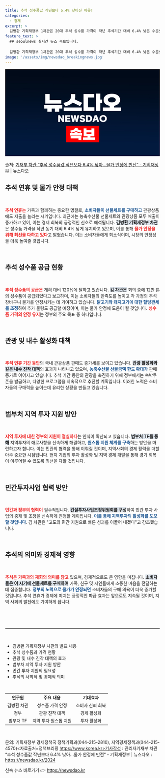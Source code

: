 ```yaml
---
title: 추석 성수품값 작년보다 6.4% 낮아진 이유!
categories:
  - 경제
excerpt: >
  김병환 기획재정부 1차관은 20대 추석 성수품 가격이 작년 추석기간 대비 6.4% 낮은 수준으로 유지되고 있…
feature_text: >
  ## seoulnews 실시간 뉴스 속보입니다.

  김병환 기획재정부 1차관은 20대 추석 성수품 가격이 작년 추석기간 대비 6.4% 낮은 수준으로 유지되고 있…
image: '/assets/img/newsdao_breakingnews.jpg'
---
```


![뉴스다오 속보](/assets/img/newsdao_breakingnews.jpg)

<p>출처: <a href="https://newsdao.kr/2024" rel="dofollow">기재부 차관 “추석 성수품값 작년보다 6.4% 낮아…물가 안정에 만전” - 기획재정부</a> | 뉴스다오</p>

<h2 data-ke-size="size26">추석 연휴 및 물가 안정 대책</h2>

<p data-ke-size="size16">&nbsp;</p>

<b><span style="color: #ee2323;">추석 연휴는</span></b> 가족과 함께하는 중요한 명절로, <b><span style="color: #1a5490;">소비자들이 선물세트를 구매하고</span></b> 관광상품에도 지출을 늘리는 시기입니다. 최근에는 농축수산물 선물세트와 관광상품 모두 매출이 증가하고 있어, 이는 경제 회복의 긍정적인 신호로 해석됩니다. <b><span style="background-color: #21538527;">김병환 기획재정부 차관</span></b>은 성수품 가격을 작년 동기 대비 6.4% 낮게 유지하고 있으며, 이를 통해 <b><span style="color: #ee2323;">물가 안정을 위해 최선을 다하고 있다</span></b>고 밝혔습니다. 이는 소비자들에게 희소식이며, 시장의 안정성을 더욱 높여줄 것입니다.

<p data-ke-size="size16">&nbsp;</p>

<h2 data-ke-size="size26">추석 성수품 공급 현황</h2>
  
<p data-ke-size="size16">&nbsp;</p>

<b><span style="color: #ee2323;">추석 성수품의 공급은</span></b> 계획 대비 120%에 달하고 있습니다. <b><span style="background-color: #21538527;">김 차관은</span></b> 회의 중에 12만 톤의 성수품이 공급되었다고 보고하며, 이는 소비자들의 만족도를 높이고 각 가정의 추석 장바구니 물가를 안정시키는 데 기여하고 있습니다. <b><span style="color: #1a5490;">닭고기와 돼지고기에 대한 할당관세를 조정</span></b>하여 추가 물량도 공급할 예정이며, 이는 물가 안정에 도움이 될 것입니다. <b><span style="color: #ee2323;">성수품 가격의 안정 유지</span></b>는 정부의 주요 목표 중 하나입니다.

<p data-ke-size="size16">&nbsp;</p>

<h2 data-ke-size="size26">관광 및 내수 활성화 대책</h2>

<p data-ke-size="size16">&nbsp;</p>

<b><span style="color: #ee2323;">추석 연휴 기간 동안</span></b>의 국내 관광상품 판매도 증가세를 보이고 있습니다. <b><span style="background-color: #21538527;">관광 활성화와 같은 내수 진작 대책</span></b>의 효과가 나타나고 있으며, <b><span style="color: #1a5490;">농축수산물 선물금액 한도 확대가</span></b> 판매 증가로 이어지고 있습니다. 추석 기간 동안의 관광을 촉진하기 위해 정부에서는 숙박쿠폰을 발급하고, 다양한 프로그램을 지속적으로 추진할 계획입니다. 이러한 노력은 소비자들의 구매력을 높이는데 유리한 상황을 만들고 있습니다.

<p data-ke-size="size16">&nbsp;</p>

<h2 data-ke-size="size26">범부처 지역 투자 지원 방안</h2>

<p data-ke-size="size16">&nbsp;</p>

<b><span style="color: #ee2323;">지역 투자에 대한 정부의 지원이 절실하다</span></b>는 인식이 확산되고 있습니다. <b><span style="background-color: #21538527;">범부처 TF를 통해</span></b> 지역투자의 애로사항을 신속하게 해결하고, <b><span style="color: #1a5490;">원스톱 지원 체계를 구축</span></b>하는 방안을 마련하고자 합니다. 이는 민관의 협력을 통해 이뤄질 것이며, 지역사회의 경제 활력을 더할 아주 중요한 시점입니다. 현지 기업의 투자 활성화 및 지역 경제 개발을 통해 경기 회복이 이루어질 수 있도록 최선을 다할 것입니다.

<p data-ke-size="size16">&nbsp;</p>

<h2 data-ke-size="size26">민간투자사업 협력 방안</h2>

<p data-ke-size="size16">&nbsp;</p>

<b><span style="color: #ee2323;">민간과 정부의 협력이</span></b> 필수적입니다. <b><span style="background-color: #21538527;">건설투자사업조정위원회를 구성</span></b>하여 민간 투자 사업의 중재 및 조정을 신속하게 진행할 계획입니다. <b><span style="color: #1a5490;">이를 통해 지역투자의 활성화를 도모할 것입니다</span></b>. 김 차관은 "고도의 민간 지원으로 빠른 성과를 이끌어 내겠다"고 강조했습니다.

<p data-ke-size="size16">&nbsp;</p>

<h2 data-ke-size="size26">추석의 의미와 경제적 영향</h2>

<p data-ke-size="size16">&nbsp;</p>

<b><span style="color: #ee2323;">추석은 가족과의 재회의 의미를 담고</span></b> 있으며, 경제적으로도 큰 영향을 미칩니다. <b><span style="background-color: #21538527;">소비자들은 이 시기에 선물세트를 구매하여</span></b> 가족, 친구 및 지인들에게 소중한 마음을 전달하는 데 집중합니다. <b><span style="color: #1a5490;">정부의 노력으로 물가가 안정되면</span></b> 소비자들의 구매 의욕이 더욱 증가할 것입니다. 추석 연휴가 경제에 미치는 긍정적인 파급 효과는 앞으로도 지속될 것이며, 지역 사회의 발전에도 기여하게 됩니다.

<p data-ke-size="size16">&nbsp;</p>

<p data-ke-size="size16">&nbsp;</p>

<hr style="border: 1px solid #aaa;">

<p data-ke-size="size16">&nbsp;</p>

<ul>
<li>김병환 기획재정부 차관의 발표 내용</li>
<li>추석 성수품과 가격 현황</li>
<li>관광 및 내수 진작 대책의 효과</li>
<li>범부처 지역 투자 지원 방안</li>
<li>민간 투자 지원의 필요성</li>
<li>추석의 사회적 및 경제적 의미</li>
</ul>

<p data-ke-size="size16">&nbsp;</p>

<table style="width: 100%;">
<tr>
<td style="text-align: center; height: 17px;"><b>연구원</b></td>
<td style="text-align: center; height: 17px;"><b>주요 내용</b></td>
<td style="text-align: center; height: 17px;"><b>기대효과</b></td>
</tr>
<tr>
<td style="text-align: center; height: 17px;">김병환 차관</td>
<td style="text-align: center; height: 17px;">성수품 가격 안정</td>
<td style="text-align: center; height: 17px;">소비자 신뢰 회복</td>
</tr>
<tr>
<td style="text-align: center; height: 17px;">정부</td>
<td style="text-align: center; height: 17px;">관광 진작 대책</td>
<td style="text-align: center; height: 17px;">경제 활성화</td>
</tr>
<tr>
<td style="text-align: center; height: 17px;">범부처 TF</td>
<td style="text-align: center; height: 17px;">지역 투자 원스톱 지원</td>
<td style="text-align: center; height: 17px;">투자 활성화</td>
</tr>
</table>

<p data-ke-size="size16">&nbsp;</p>

문의: 기획재정부 경제정책국 정책기획과(044-215-2810), 지역경제정책과(044-215-4570)<자료출처=정책브리핑 https://www.korea.kr>기사작성 : 관리자기재부 차관 “추석 성수품값 작년보다 6.4% 낮아…물가 안정에 만전” - 기획재정부 | 뉴스다오  : https://newsdao.kr/2024 

신속 뉴스 바로가기 👉 <a href="https://newsdao.kr" rel="dofollow">https://newsdao.kr</a>


